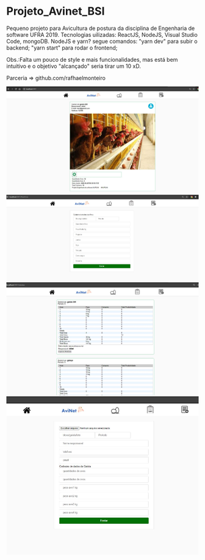 # Projeto_Avinet_BSI
Pequeno projeto para Avicultura de postura da disciplina de Engenharia de software UFRA 2019.
Tecnologias uilizadas: ReactJS, NodeJS, Visual Studio Code, mongoDB.
NodeJS e yarn? segue comandos: 
"yarn dev" para subir o backend;
"yarn start" para rodar o frontend;

Obs.:Falta um pouco de style e mais funcionalidades, mas está bem intuitivo e o objetivo "alcançado" seria tirar um 10 xD.

Parceria => github.com/rafhaelmonteiro

![alt text](https://github.com/remilsonpassos/Projeto_Avinet_BSI/blob/master/img1.JPG)
![alt text](https://github.com/remilsonpassos/Projeto_Avinet_BSI/blob/master/img2.JPG)
![alt text](https://github.com/remilsonpassos/Projeto_Avinet_BSI/blob/master/img3.JPG)
![alt text](https://github.com/remilsonpassos/Projeto_Avinet_BSI/blob/master/img4.JPG)
